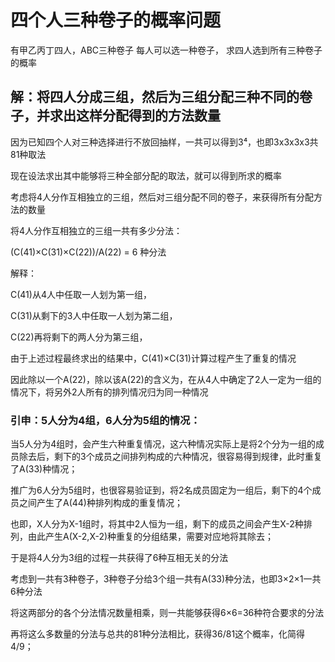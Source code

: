 <meta name="created" content="2021-11-26">

# 四个人三种卷子的概率问题

有甲乙丙丁四人，ABC三种卷子
每人可以选一种卷子，
求四人选到所有三种卷子的概率

## 解：将四人分成三组，然后为三组分配三种不同的卷子，并求出这样分配得到的方法数量

因为已知四个人对三种选择进行不放回抽样，一共可以得到3⁴，也即3x3x3x3共81种取法

现在设法求出其中能够将三种全部分配的取法，就可以得到所求的概率

考虑将4人分作互相独立的三组，然后对三组分配不同的卷子，来获得所有分配方法的数量

将4人分作互相独立的三组一共有多少分法：

(C(41)×C(31)×C(22))/A(22) = 6 种分法

解释：

C(41)从4人中任取一人划为第一组，

C(31)从剩下的3人中任取一人划为第二组，

C(22)再将剩下的两人分为第三组，

由于上述过程最终求出的结果中，C(41)×C(31)计算过程产生了重复的情况

因此除以一个A(22)，除以该A(22)的含义为，在从4人中确定了2人一定为一组的情况下，将另外2人所有的排列情况归为同一种情况

   ### 引申：5人分为4组，6人分为5组的情况：

   当5人分为4组时，会产生六种重复情况，这六种情况实际上是将2个分为一组的成员除去后，剩下的3个成员之间排列构成的六种情况，很容易得到规律，此时重复了A(33)种情况；

   推广为6人分为5组时，也很容易验证到，将2名成员固定为一组后，剩下的4个成员之间产生了A(44)种排列构成的重复情况；

   也即，X人分为X-1组时，将其中2人恒为一组，剩下的成员之间会产生X-2种排列，由此产生A(X-2,X-2)种重复的分组结果，需要对应地将其除去；

于是将4人分为3组的过程一共获得了6种互相无关的分法

考虑到一共有3种卷子，3种卷子分给3个组一共有A(33)种分法，也即3×2×1一共6种分法

将这两部分的各个分法情况数量相乘，则一共能够获得6×6=36种符合要求的分法

再将这么多数量的分法与总共的81种分法相比，获得36/81这个概率，化简得4/9；
